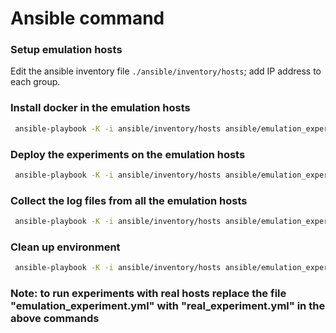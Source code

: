 # Ansible command


### Setup emulation hosts

Edit the ansible inventory file ``./ansible/inventory/hosts``; add
IP address to each group.

### Install docker in the emulation hosts

```bash
 ansible-playbook -K -i ansible/inventory/hosts ansible/emulation_experiment.yml -e action=install
```


### Deploy the experiments on the emulation hosts

```bash
 ansible-playbook -K -i ansible/inventory/hosts ansible/emulation_experiment.yml -e action=deploy
```

### Collect the log files from all the emulation hosts

```bash
 ansible-playbook -K -i ansible/inventory/hosts ansible/emulation_experiment.yml -e action=collect
```



### Clean up environment

```bash
 ansible-playbook -K -i ansible/inventory/hosts ansible/emulation_experiment.yml -e action=clean
```

### Note: to run experiments with real hosts replace the file "emulation_experiment.yml" with "real_experiment.yml"  in the above commands
